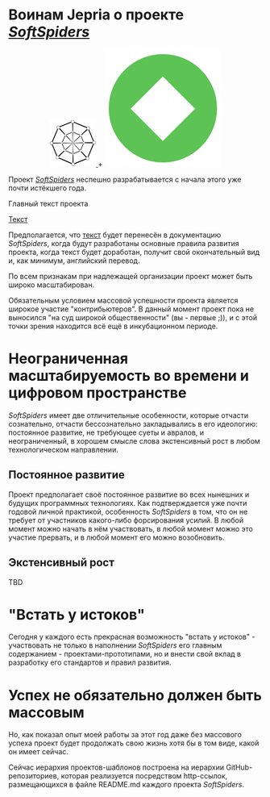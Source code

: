 # Воинам Jepria о проекте *[SoftSpiders](https://github.com/softspider)*

<p align="center">
  <a href="https://github.com/softspider">
    <img src="./images/sslogo-from-github-20.png" />
  </a>
  +
  <a href="https://github.com/softspider">
    <img src="./images/jepria-logo.png" />
  </a>
</p>

Проект *[SoftSpiders](https://github.com/softspider)* неспешно разрабатывается с начала этого уже почти истёкшего года.

Главный текст проекта

[Текст](README.md)

Предполагается, что [текст](README.md) будет перенесён в документацию *SoftSpiders*, когда будут разработаны основные
правила развития проекта, когда текст будет доработан, получит свой окончательный вид и, как минимум, английский перевод.

По всем признакам при надлежащей организации проект может быть широко масштабирован. 

Обязательным условием массовой успешности проекта является широкое участие "контрибьютеров".
В данный момент проект пока не выносился "на суд широкой общественности" (вы - первые ;)), и с этой точки зрения
находится всё ещё в инкубационном периоде.

# Неограниченная масштабируемость во времени и цифровом пространстве 

*SoftSpiders* имеет две отличительные особенности, которые отчасти сознательно, отчасти бессознательно закладывались в его
идеологию: постоянное развитие, не требующее суеты и авралов, и неограниченный, в хорошем смысле слова экстенсивный рост
в любом технологическом направлении. 

## Постоянное развитие 

Проект предполагает своё постоянное развитие во всех нынешних и будущих программных технологиях.
Как подтверждается уже почти годовой личной практикой, особенность *SoftSpiders* в том, что он не требует от участников
какого-либо форсирования усилий. В любой момент можно начать в нём участвовать, в любой момент можно это участие
прервать, и в любой момент его можно возобновить. 

## Экстенсивный рост 

TBD
 
# "Встать у истоков" 

Сегодня у каждого есть прекрасная возможность "встать у истоков" - участвовать не только в наполнении *SoftSpiders* его
главным содержанием - проектами-прототипами, но и внести свой вклад в разработку его стандартов и правил развития.

# Успех не обязательно должен быть массовым 

Но, как показал опыт моей работы за этот год даже без массового успеха проект будет продолжать свою жизнь хотя бы в том виде, какой он
имеет сейчас.
 
Сейчас иерархия проектов-шаблонов построена на иерархии GitHub-репозиториев, которая реализуется посредством http-ссылок,
размещающихся в файле README.md каждого проекта *SoftSpiders*. 


 